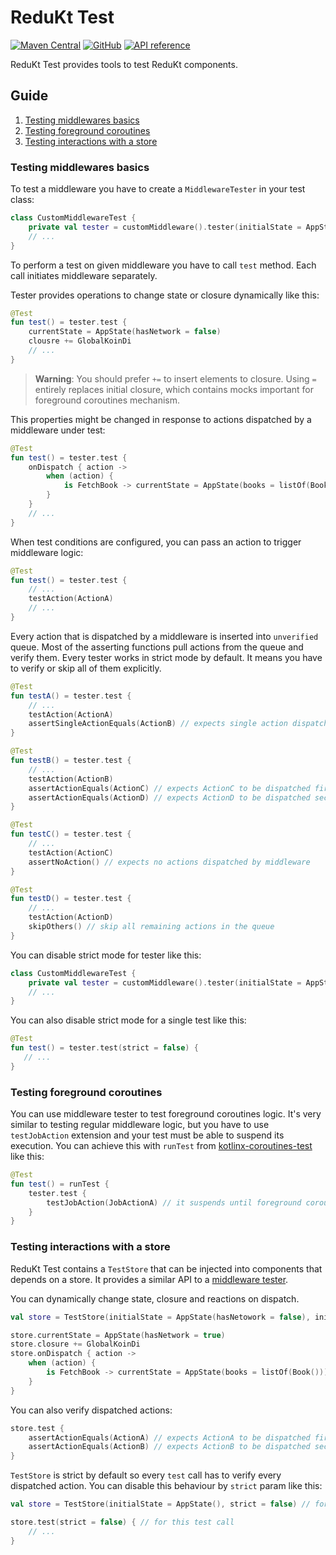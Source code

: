 # ReduKt Test

[![Maven Central](https://img.shields.io/maven-central/v/com.daftmobile.redukt/redukt-test)](https://mvnrepository.com/artifact/com.daftmobile.redukt/redukt-test)
[![GitHub](https://img.shields.io/github/license/DaftMobile/ReduKt)](https://github.com/DaftMobile/ReduKt/blob/main/LICENSE)
[![API reference](https://img.shields.io/static/v1?label=api&message=reference&labelColor=gray&color=blueviolet&logo=gitbook&logoColor=white)](https://daftmobile.github.io/ReduKt/redukt-test/index.html)

ReduKt Test provides tools to test ReduKt components.

## Guide

1. [Testing middlewares basics](#testing-middlewares-basics)
2. [Testing foreground coroutines](#testing-foreground-coroutines)
3. [Testing interactions with a store](#testing-interactions-with-a-store)


### Testing middlewares basics

To test a middleware you have to create a `MiddlewareTester` in your test class:

```kotlin
class CustomMiddlewareTest {
    private val tester = customMiddleware().tester(initialState = AppState(), initialClosure = EmptyDispatchClosure)
    // ...
}
```

To perform a test on given middleware you have to call `test` method. Each call initiates middleware separately.

Tester provides operations to change state or closure dynamically like this:

```kotlin
@Test
fun test() = tester.test {
    currentState = AppState(hasNetwork = false)
    clousre += GlobalKoinDi
    // ...
}
```

> **Warning**: You should prefer `+=` to insert elements to closure.
> Using `=` entirely replaces initial closure, which contains mocks important for foreground coroutines mechanism.

This properties might be changed in response to actions dispatched by a middleware under test:

```kotlin
@Test
fun test() = tester.test {
    onDispatch { action ->
        when (action) {
            is FetchBook -> currentState = AppState(books = listOf(Book()))
        }
    }
    // ...
}
```

When test conditions are configured, you can pass an action to trigger middleware logic:

```kotlin
@Test
fun test() = tester.test {
    // ...
    testAction(ActionA)
    // ...
}
```

Every action that is dispatched by a middleware is inserted into `unverified` queue. 
Most of the asserting functions pull actions from the queue and verify them.
Every tester works in strict mode by default. It means you have to verify or skip all of them explicitly.

```kotlin
@Test
fun testA() = tester.test {
    // ...
    testAction(ActionA)
    assertSingleActionEquals(ActionB) // expects single action dispatched by middleware under test
}

@Test
fun testB() = tester.test {
    // ...
    testAction(ActionB)
    assertActionEquals(ActionC) // expects ActionC to be dispatched first by middleware under test
    assertActionEquals(ActionD) // expects ActionD to be dispatched second by middleware under test
}

@Test
fun testC() = tester.test {
    // ...
    testAction(ActionC)
    assertNoAction() // expects no actions dispatched by middleware
}

@Test
fun testD() = tester.test {
    // ...
    testAction(ActionD)
    skipOthers() // skip all remaining actions in the queue
}
```

You can disable strict mode for tester like this:

```kotlin
class CustomMiddlewareTest {
    private val tester = customMiddleware().tester(initialState = AppState(), strict = false)
    // ...
}
```

You can also disable strict mode for a single test like this:

```kotlin
@Test
fun test() = tester.test(strict = false) {
   // ...
}
```

### Testing foreground coroutines

You can use middleware tester to test foreground coroutines logic. 
It's very similar to testing regular middleware logic, but you have to use `testJobAction` extension and 
your test must be able to suspend its execution. You can achieve this with `runTest` from 
[kotlinx-coroutines-test](https://github.com/Kotlin/kotlinx.coroutines/blob/master/kotlinx-coroutines-test) like this:

```kotlin
@Test
fun test() = runTest {
    tester.test {
        testJobAction(JobActionA) // it suspends until foreground coroutine completes
    }
}
```

### Testing interactions with a store

ReduKt Test contains a `TestStore` that can be injected into components that depends on a store.
It provides a similar API to a [middleware tester](#testing-middlewares-basics). 

You can dynamically change state, closure and reactions on dispatch.

```kotlin
val store = TestStore(initialState = AppState(hasNetowork = false), initialClosure = EmptyDispatchClosure)

store.currentState = AppState(hasNetwork = true)
store.closure += GlobalKoinDi
store.onDispatch { action ->
    when (action) {
        is FetchBook -> currentState = AppState(books = listOf(Book()))
    }
}
```

You can also verify dispatched actions:

```kotlin
store.test {
    assertActionEquals(ActionA) // expects ActionA to be dispatched first with this store
    assertActionEquals(ActionB) // expects ActionB to be dispatched second with this store
}
```

`TestStore` is strict by default so every `test` call has to verify every dispatched action. You can disable this behaviour
by `strict` param like this:

```kotlin
val store = TestStore(initialState = AppState(), strict = false) // for every test call

store.test(strict = false) { // for this test call
    // ... 
}
```
